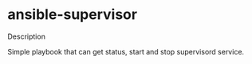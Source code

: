 # ansible-supervisor


Description

Simple playbook that can get status, start and stop supervisord service.
